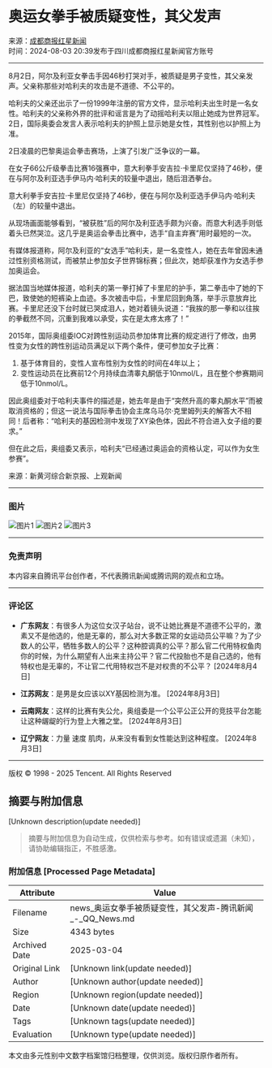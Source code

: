 # 奥运女拳手被质疑变性，其父发声

来源：[成都商报红星新闻](https://news.qq.com/omn/author/8QMW235U5YQeuzo%3D)  
时间：2024-08-03 20:39发布于四川成都商报红星新闻官方账号  

---

8月2日，阿尔及利亚女拳击手因46秒打哭对手，被质疑是男子变性，其父亲发声。父亲称那些对哈利夫的攻击是不道德、不公平的。

哈利夫的父亲还出示了一份1999年注册的官方文件，显示哈利夫出生时是一名女性。哈利夫的父亲称外界的批评和谣言是为了动摇哈利夫以阻止她成为世界冠军。2日，国际奥委会发言人表示哈利夫的护照上显示她是女性，其性别也以护照上为准。

2日凌晨的巴黎奥运会拳击赛场，上演了引发广泛争议的一幕。

在女子66公斤级拳击比赛16强赛中，意大利拳手安吉拉·卡里尼仅坚持了46秒，便在与阿尔及利亚选手伊马内·哈利夫的较量中退出，随后泪洒拳台。

意大利拳手安吉拉·卡里尼仅坚持了46秒，便在与阿尔及利亚选手伊马内·哈利夫（左）的较量中退出。

从现场画面能够看到，“被获胜”后的阿尔及利亚选手颇为兴奋。而意大利选手则低着头已然哭泣。这几乎是奥运会拳击比赛中，选手“自主弃赛”用时最短的一次。

有媒体报道称，阿尔及利亚的“女选手”哈利夫，是一名变性人，她在去年曾因未通过性别资格测试，而被禁止参加女子世界锦标赛；但此次，她却获准作为女选手参加奥运会。

据法国当地媒体报道，哈利夫的第一拳打掉了卡里尼的护手，第二拳击中了她的下巴，致使她的短裤染上血迹。多次被击中后，卡里尼回到角落，举手示意放弃比赛。卡里尼还没下台时就已哭成泪人，她对着镜头说道：“我挨的那一拳和以往挨的拳截然不同，沉重到我难以承受，实在是太疼太疼了！”

2015年，国际奥组委IOC对跨性别运动员参加体育比赛的规定进行了修改，由男性变为女性的跨性别运动员满足以下两个条件，便可参加女子比赛：

1. 基于体育目的，变性人宣布性别为女性的时间在4年以上；
2. 变性运动员在比赛前12个月持续血清睾丸酮低于10nmol/L，且在整个参赛期间低于10nmol/L。

因此奥组委对于哈利夫事件的描述是，她去年是由于“突然升高的睾丸酮水平”而被取消资格的；但这一说法与国际拳击协会主席乌马尔·克里姆列夫的解答大不相同！后者称：“哈利夫的基因检测中发现了XY染色体，因此不符合进入女子组的要求。”

但在此之后，奥组委又表示，哈利夫“已经通过奥运会的资格认定，可以作为女生参赛”。

来源：新黄河综合新京报、上观新闻

---

### 图片

![图片1](https://inews.gtimg.com/om_bt/Oxj9di6EpNS1wPThp3XtBGNAcuD_oXtNQ8ZIYbl-X7vyAAA/641)
![图片2](https://inews.gtimg.com/om_bt/OGLFP1bEheK7eBz-Bk7zTEmt5U_tbkCSjubupV-cckkxYAA/641)
![图片3](https://inews.gtimg.com/om_bt/Omrj8mCYgg-NaT0FfAKy41QrxgW-YjRKrZfI56741Rj8QAA/641)

---

### 免责声明

本内容来自腾讯平台创作者，不代表腾讯新闻或腾讯网的观点和立场。

---

### 评论区

- **广东网友**：有很多人为这位女汉子站台，说不让她比赛是不道德不公平的，激素又不是他选的，他是无辜的，那么对大多数正常的女运动员公平嘛？为了少数人的公平，牺牲多数人的公平？这种腔调真的公平？那么官二代用特权鱼肉你的时候，为什么期望有人出来主持公平？官二代投胎也不是自己选的，他有特权也是无辜的，不让官二代用特权岂不是对权贵的不公平？ [2024年8月4日]

- **江苏网友**：是男是女应该以XY基因检测为准。 [2024年8月3日]

- **云南网友**：这样的比赛有失公允，奥组委是一个公平公正公开的竞技平台怎能让这种龌龊的行为登上大雅之堂。 [2024年8月3日]

- **辽宁网友**：力量 速度 肌肉，从来没有看到女性能达到这种程度。 [2024年8月3日]

--- 

版权 © 1998 - 2025 Tencent. All Rights Reserved
<!-- tcd_original_link https://news.qq.com/rain/a/20240803A07LMJ00 -->


## 摘要与附加信息

<!-- tcd_abstract -->
[Unknown description(update needed)]
<!-- tcd_abstract_end -->

> 摘要与附加信息为自动生成，仅供检索与参考。如有错误或遗漏（未知），请协助编辑指正，不胜感激。

### 附加信息 [Processed Page Metadata]

| Attribute       | Value                                  |
|-----------------|----------------------------------------|
| Filename        | news_奥运女拳手被质疑变性，其父发声-腾讯新闻_-_QQ_News.md                             |
| Size            | 4343 bytes                           |
| Archived Date   | 2025-03-04                             |
| Original Link   | [Unknown link(update needed)]                       |
| Author          | [Unknown author(update needed)]                               |
| Region          | [Unknown region(update needed)]                               |
| Date            | [Unknown date(update needed)]                                 |
| Tags            | [Unknown tags(update needed)]                                 |
| Evaluation            | [Unknown type(update needed)]                                 |
<!-- tcd_table_end -->

本文由多元性别中文数字档案馆归档整理，仅供浏览。版权归原作者所有。
